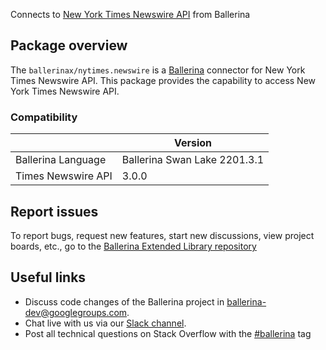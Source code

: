 Connects to [New York Times Newswire API](https://developer.nytimes.com/docs/timeswire-product/1/overview) from Ballerina

## Package overview
The `ballerinax/nytimes.newswire` is a [Ballerina](https://ballerina.io/) connector for New York Times Newswire API.
This package provides the capability to access New York Times Newswire API.

### Compatibility
|                               | Version                         |
|-------------------------------|---------------------------------|
| Ballerina Language            | Ballerina Swan Lake 2201.3.1      | 
| Times Newswire API            | 3.0.0                           |

## Report issues
To report bugs, request new features, start new discussions, view project boards, etc., go to the [Ballerina Extended Library repository](https://github.com/ballerina-platform/ballerina-extended-library)

## Useful links
- Discuss code changes of the Ballerina project in [ballerina-dev@googlegroups.com](mailto:ballerina-dev@googlegroups.com).
- Chat live with us via our [Slack channel](https://ballerina.io/community/slack/).
- Post all technical questions on Stack Overflow with the [#ballerina](https://stackoverflow.com/questions/tagged/ballerina) tag
